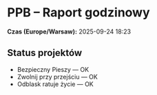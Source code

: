 # PPB – Raport godzinowy
**Czas (Europe/Warsaw):** 2025-09-24 18:23

## Status projektów
- Bezpieczny Pieszy — OK
- Zwolnij przy przejściu — OK
- Odblask ratuje życie — OK

